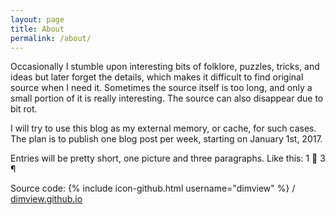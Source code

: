 ```yaml
---
layout: page
title: About
permalink: /about/
---
```


Occasionally I stumble upon interesting bits of folklore, puzzles, tricks, and ideas but 
later forget the details, which makes it difficult to find original source when I need it. 
Sometimes the source itself is too long, and only a small portion of it is really 
interesting. The source can also disappear due to bit rot.

I will try to use this blog as my external memory, or cache, for such cases. The plan is 
to publish one blog post per week, starting on January 1st, 2017.

Entries will be pretty short, one picture and three paragraphs. Like this: 1 &#127748; 3 &#182;

Source code:
{% include icon-github.html username="dimview" %} /
[dimview.github.io](https://github.com/dimview/dimview.github.io)
